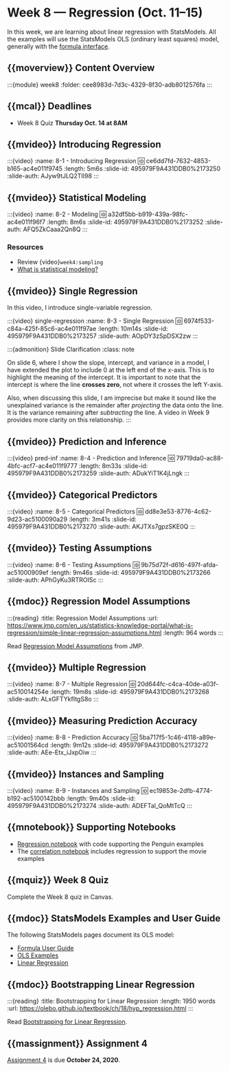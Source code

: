 # Week 8 — Regression (Oct. 11–15)

In this week, we are learning about linear regression with StatsModels.
All the examples will use the StatsModels OLS (ordinary least squares) model, generally with the
[formula interface](https://www.statsmodels.org/stable/generated/statsmodels.formula.api.ols.html#statsmodels.formula.api.ols).

## {{moverview}} Content Overview

:::{module} week8
:folder: cee8983d-7d3c-4329-8f30-adb8012576fa
:::

## {{mcal}} Deadlines

- Week 8 Quiz **Thursday Oct. 14 at 8AM**

## {{mvideo}} Introducing Regression

:::{video}
:name: 8-1 - Introducing Regression
:id: ce6dd7fd-7632-4853-b165-ac4e011f9745
:length: 5m6s
:slide-id: 495979F9A431DDB0%2173250
:slide-auth: AJyw9tJLQ2TII98
:::

## {{mvideo}} Statistical Modeling

:::{video}
:name: 8-2 - Modeling
:id: a32df5bb-b919-439a-98fc-ac4e011f96f7
:length: 8m6s
:slide-id: 495979F9A431DDB0%2173252
:slide-auth: AFQ5ZkCaaa2Qn8Q
:::

### Resources

- Review {video}`week4:sampling`
- [What is statistical modeling?](https://help.xlstat.com/s/article/what-is-statistical-modeling?language=en_US)

## {{mvideo}} Single Regression

In this video, I introduce single-variable regression.

:::{video} single-regression
:name: 8-3 - Single Regression
:id: 6974f533-c84a-425f-85c6-ac4e011f97ae
:length: 10m14s
:slide-id: 495979F9A431DDB0%2173257
:slide-auth: AOpDY3zSpDSX2zw
:::

:::{admonition} Slide Clarification
:class: note

On slide 6, where I show the slope, intercept, and variance in a model, I have extended the plot to include 0 at the left end of the *x*-axis.
This is to highlight the meaning of the intercept. It is important to note that the intercept is where the line **crosses zero**, not where it crosses the left Y-axis.

Also, when discussing this slide, I am imprecise but make it sound like the unexplained variance is the remainder after *projecting* the data onto the line.
It is the variance remaining after *subtracting* the line.
A video in Week 9 provides more clarity on this relationship.
:::

## {{mvideo}} Prediction and Inference

:::{video} pred-inf
:name: 8-4 - Prediction and Inference
:id: 79719da0-ac88-4bfc-acf7-ac4e011f9777
:length: 8m33s
:slide-id: 495979F9A431DDB0%2173259
:slide-auth: ADukYiT1K4jLngk
:::

## {{mvideo}} Categorical Predictors

:::{video}
:name: 8-5 - Categorical Predictors
:id: dd8e3e53-8776-4c62-9d23-ac5100090a29
:length: 3m41s
:slide-id: 495979F9A431DDB0%2173270
:slide-auth: AKJTXs7gpzSKE0Q
:::

## {{mvideo}} Testing Assumptions

:::{video}
:name: 8-6 - Testing Assumptions
:id: 9b75d72f-d616-497f-afda-ac51000909ef
:length: 9m46s
:slide-id: 495979F9A431DDB0%2173266
:slide-auth: APhGyKu3RTROISc
:::

## {{mdoc}} Regression Model Assumptions

:::{reading}
:title: Regression Model Assumptions
:url: https://www.jmp.com/en_us/statistics-knowledge-portal/what-is-regression/simple-linear-regression-assumptions.html
:length: 964 words
:::

Read [Regression Model Assumptions](https://www.jmp.com/en_us/statistics-knowledge-portal/what-is-regression/simple-linear-regression-assumptions.html) from JMP.

## {{mvideo}} Multiple Regression

:::{video}
:name: 8-7 - Multiple Regression
:id: 20d644fc-c4ca-40de-a03f-ac510014254e
:length: 19m8s
:slide-id: 495979F9A431DDB0%2173268
:slide-auth: ALxGFTYkfItgS8o
:::

## {{mvideo}} Measuring Prediction Accuracy

:::{video}
:name: 8-8 - Prediction Accuracy
:id: 5ba717f5-1c46-4118-a89e-ac51001564cd
:length: 9m12s
:slide-id: 495979F9A431DDB0%2173272
:slide-auth: AEe-Etx_iJxpOiw
:::

## {{mvideo}} Instances and Sampling

:::{video}
:name: 8-9 - Instances and Sampling
:id: ec19853e-2dfb-4774-b192-ac5100142bbb
:length: 9m40s
:slide-id: 495979F9A431DDB0%2173274
:slide-auth: ADEFTal_QoMtTcQ
:::

## {{mnotebook}} Supporting Notebooks

- [Regression notebook](../../resources/tutorials/Regressions.ipynb) with code supporting the Penguin examples
- The [correlation notebook](../../resources/tutorials/Correlation.ipynb) includes regression to support the movie examples

## {{mquiz}} Week 8 Quiz

Complete the Week 8 quiz in Canvas.

## {{mdoc}} StatsModels Examples and User Guide

The following StatsModels pages document its OLS model:

- [Formula User Guide](https://www.statsmodels.org/stable/example_formulas.html)
- [OLS Examples](https://www.statsmodels.org/stable/examples/notebooks/generated/ols.html)
- [Linear Regression](https://www.statsmodels.org/stable/regression.html)

## {{mdoc}} Bootstrapping Linear Regression

:::{reading}
:title: Bootstrapping for Linear Regression
:length: 1950 words
:url: https://olebo.github.io/textbook/ch/18/hyp_regression.html
:::

Read [Bootstrapping for Linear Regression](https://olebo.github.io/textbook/ch/18/hyp_regression.html).

## {{massignment}} Assignment 4

[Assignment 4](../../assignments/A4/index.md) is due **October 24, 2020**.
